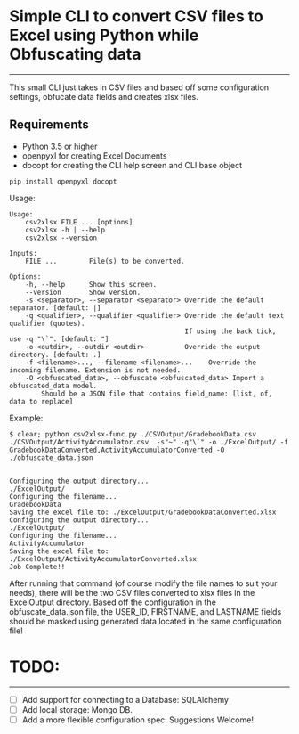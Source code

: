 # Simple CLI to convert CSV files to Excel using Python while Obfuscating data
---

This small CLI just takes in CSV files and based off some configuration settings, obfucate data fields and creates xlsx files.

## Requirements

- Python 3.5 or higher
- openpyxl for creating Excel Documents
- docopt for creating the CLI help screen and CLI base object
```
pip install openpyxl docopt
```


Usage:
```
Usage:
    csv2xlsx FILE ... [options]
    csv2xlsx -h | --help
    csv2xlsx --version

Inputs:
    FILE ...        File(s) to be converted.

Options:
    -h, --help      Show this screen.
    --version       Show version.
    -s <separator>, --separator <separator> Override the default separator. [default: |]
    -q <qualifier>, --qualifier <qualifier> Override the default text qualifier (quotes).
                                            If using the back tick, use -q "\`". [default: "]
    -o <outdir>, --outdir <outdir>          Override the output directory. [default: .]
    -f <filename>..., --filename <filename>...    Override the incoming filename. Extension is not needed.
    -O <obfuscated_data>, --obfuscate <obfuscated_data> Import a obfuscated_data model.
        Should be a JSON file that contains field_name: [list, of, data to replace]
```

Example:
```
$ clear; python csv2xlsx-func.py ./CSVOutput/GradebookData.csv ./CSVOutput/ActivityAccumulator.csv  -s"~" -q"\`" -o ./ExcelOutput/ -f GradebookDataConverted,ActivityAccumulatorConverted -O ./obfuscate_data.json


Configuring the output directory...
./ExcelOutput/
Configuring the filename...
GradebookData
Saving the excel file to: ./ExcelOutput/GradebookDataConverted.xlsx
Configuring the output directory...
./ExcelOutput/
Configuring the filename...
ActivityAccumulator
Saving the excel file to: ./ExcelOutput/ActivityAccumulatorConverted.xlsx
Job Complete!!

```

After running that command (of course modify the file names to suit your needs), there will be the two CSV files converted to xlsx files in the ExcelOutput directory. Based off the configuration in the obfuscate_data.json file, the USER_ID, FIRSTNAME, and LASTNAME fields should be masked using generated data located in the same configuration file!

# TODO:
---
- [ ] Add support for connecting to a Database: SQLAlchemy
- [ ] Add local storage: Mongo DB.
- [ ] Add a more flexible configuration spec: Suggestions Welcome!
